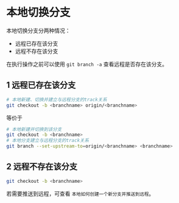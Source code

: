 # 本地切换分支

本地切换分支分两种情况：

- 远程已存在该分支
- 远程不存在该分支

在执行操作之前可以使用 `git branch -a` 查看远程是否存在该分支。

## 1 远程已存在该分支

```bash
# 本地新建、切换并建立与远程分支的track关系
git checkout -b <branchname> origin/<branchname>
```

等价于

```bash
# 本地新建并切换到该分支
git checkout -b <branchname>
# 本地分支建立与远程分支的track关系
git branch --set-upstream-to=origin/<branchname> <branchname> 
```



## 2 远程不存在该分支

```bash
git checkout -b <branchname>
```

若需要推送到远程，可查看 `本地如何创建一个新分支并推送到远程`。
